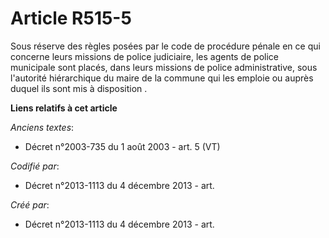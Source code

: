 # Article R515-5

Sous réserve des règles posées par le code de procédure pénale en ce qui concerne leurs missions de police judiciaire, les
agents de police municipale sont placés, dans leurs missions de police administrative, sous l'autorité hiérarchique du maire
de la commune qui les emploie ou auprès duquel ils sont mis à disposition .

**Liens relatifs à cet article**

_Anciens textes_:

  - Décret n°2003-735 du 1 août 2003 - art. 5 (VT)

_Codifié par_:

  - Décret n°2013-1113 du 4 décembre 2013 - art.

_Créé par_:

  - Décret n°2013-1113 du 4 décembre 2013 - art.
